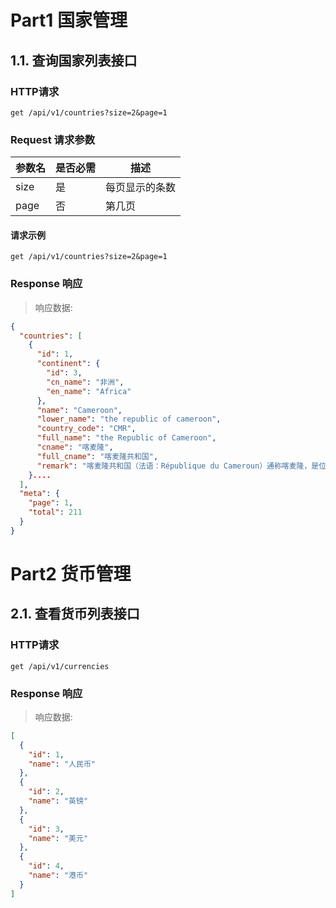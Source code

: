 # Part1 国家管理

## 1.1. 查询国家列表接口

### HTTP请求

`get /api/v1/countries?size=2&page=1`

### Request 请求参数


| 参数名  | 是否必需 | 描述      |
| ---- | ---- | ------- |
| size | 是    | 每页显示的条数 |
| page | 否    | 第几页     |

#### 请求示例

`get /api/v1/countries?size=2&page=1`

### Response 响应

> 响应数据:

```json
{
  "countries": [
    {
      "id": 1,
      "continent": {
        "id": 3,
        "cn_name": "非洲",
        "en_name": "Africa"
      },
      "name": "Cameroon",
      "lower_name": "the republic of cameroon",
      "country_code": "CMR",
      "full_name": "the Republic of Cameroon",
      "cname": "喀麦隆",
      "full_cname": "喀麦隆共和国",
      "remark": "喀麦隆共和国（法语：République du Cameroun）通称喀麦隆，是位于非洲中西部的单一制共和国，西方与尼日利亚接壤，东北与东边分别和乍得与中非相靠，南方则与赤道几内亚、加蓬及刚果共和国毗邻。"
    }....
  ],
  "meta": {
    "page": 1,
    "total": 211
  }
}
```



# Part2 货币管理
## 2.1. 查看货币列表接口

### HTTP请求

`get /api/v1/currencies`

### Response 响应

> 响应数据:

```json
[
  {
    "id": 1,
    "name": "人民币"
  },
  {
    "id": 2,
    "name": "英镑"
  },
  {
    "id": 3,
    "name": "美元"
  },
  {
    "id": 4,
    "name": "港币"
  }
]
```
